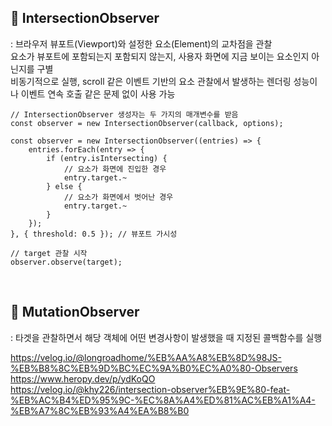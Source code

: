 ## 📍 IntersectionObserver
: 브라우저 뷰포트(Viewport)와 설정한 요소(Element)의 교차점을 관찰<br>
요소가 뷰포트에 포함되는지 포함되지 않는지, 사용자 화면에 지금 보이는 요소인지 아닌지를 구별<br>
비동기적으로 실행, scroll 같은 이벤트 기반의 요소 관찰에서 발생하는 렌더링 성능이나 이벤트 연속 호출 같은 문제 없이 사용 가능

    // IntersectionObserver 생성자는 두 가지의 매개변수를 받음
    const observer = new IntersectionObserver(callback, options);

    const observer = new IntersectionObserver((entries) => {
        entries.forEach(entry => {
            if (entry.isIntersecting) {
                // 요소가 화면에 진입한 경우
                entry.target.~
            } else {
                // 요소가 화면에서 벗어난 경우
                entry.target.~
            }
        });
    }, { threshold: 0.5 }); // 뷰포트 가시성

    // target 관찰 시작
    observer.observe(target);

<br>

## 📍 MutationObserver
: 타겟을 관찰하면서 해당 객체에 어떤 변경사항이 발생했을 때 지정된 콜백함수를 실행





https://velog.io/@longroadhome/%EB%AA%A8%EB%8D%98JS-%EB%B8%8C%EB%9D%BC%EC%9A%B0%EC%A0%80-Observers
<br>
https://www.heropy.dev/p/ydKoQO
<br>
https://velog.io/@khy226/intersection-observer%EB%9E%80-feat-%EB%AC%B4%ED%95%9C-%EC%8A%A4%ED%81%AC%EB%A1%A4-%EB%A7%8C%EB%93%A4%EA%B8%B0
